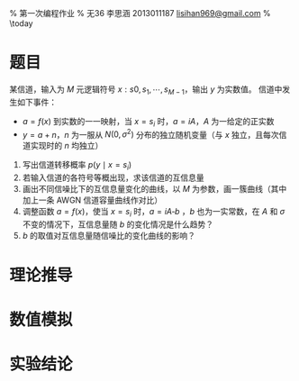 % 第一次编程作业
% 无36
  李思涵
  2013011187
  <lisihan969@gmail.com>
% \today

# 题目

某信道，输入为 $M$ 元逻辑符号 $x: s0, s_1, \cdots, s_{M-1}$，输出 $y$ 为实数值。
信道中发生如下事件：

- $a = f(x)$ 到实数的一一映射，当 $x = s_i$ 时，$a = iA$，$A$ 为一给定的正实数
- $y = a + n$，$n$ 为一服从 $N(0, \sigma^2)$ 分布的独立随机变量（与 $x$ 独立，且每次信道实现时的 $n$ 均独立）

1. 写出信道转移概率 $p(y\mid x = s_i)$
2. 若输入信道的各符号等概出现，求该信道的互信息量
3. 画出不同信噪比下的互信息量变化的曲线，以 $M$ 为参数，画一簇曲线（其中加上一条 AWGN 信道容量曲线作对比）
4. 调整函数 $a = f(x)$，使当 $x = s_i$ 时，$a = iA ‐ b$ ，$b$ 也为一实常数，在 $A$ 和 $\sigma$ 不变的情况下，互信息量随 $b$ 的变化情况是什么趋势？
5. $b$ 的取值对互信息量随信噪比的变化曲线的影响？

# 理论推导

# 数值模拟

# 实验结论
